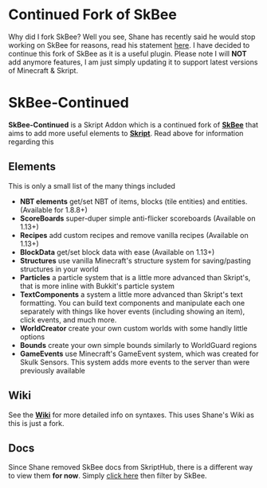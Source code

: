 # Continued Fork of SkBee
Why did I fork SkBee? Well you see, Shane has recently said he would stop working on SkBee for reasons, read his statement [here](https://www.spigotmc.org/resources/skbee-skript-addon.75839/). I have decided to continue this fork of SkBee as it is a useful plugin. Please note I will **NOT** add anymore features, I am just simply updating it to support latest versions of Minecraft & Skript.
# SkBee-Continued

**SkBee-Continued** is a Skript Addon which is a continued fork of [**SkBee**](https://github.com/ShaneBeee/SkBee) that aims to add more useful elements to [**Skript**](https://github.com/SkriptLang/Skript). Read above for information regarding this

## Elements
This is only a small list of the many things included
- **NBT elements** get/set NBT of items, blocks (tile entities) and entities. (Available for 1.8.8+)
- **ScoreBoards** super-duper simple anti-flicker scoreboards (Available on 1.13+)
- **Recipes** add custom recipes and remove vanilla recipes (Available on 1.13+)
- **BlockData** get/set block data with ease (Available on 1.13+)
- **Structures** use vanilla Minecraft's structure system for saving/pasting structures in your world
- **Particles** a particle system that is a little more advanced than Skript's, that is more inline with Bukkit's particle system
- **TextComponents** a system a little more advanced than Skript's text formatting. You can build text components and manipulate each one separately with things like hover events (including showing an item), click events, and much more.
- **WorldCreator** create your own custom worlds with some handly little options
- **Bounds** create your own simple bounds similarly to WorldGuard regions
- **GameEvents** use Minecraft's GameEvent system, which was created for Skulk Sensors. This system adds more events to the server than were previously available

## Wiki
See the [**Wiki**](https://github.com/ShaneBeee/SkBee/wiki) for more detailed info on syntaxes. This uses Shane's Wiki as this is just a fork.

## Docs
Since Shane removed SkBee docs from SkriptHub, there is a different way to view them **for now**. Simply [click here](https://web.archive.org/web/20240913065946/https://skripthub.net/docs/) then filter by SkBee. 
